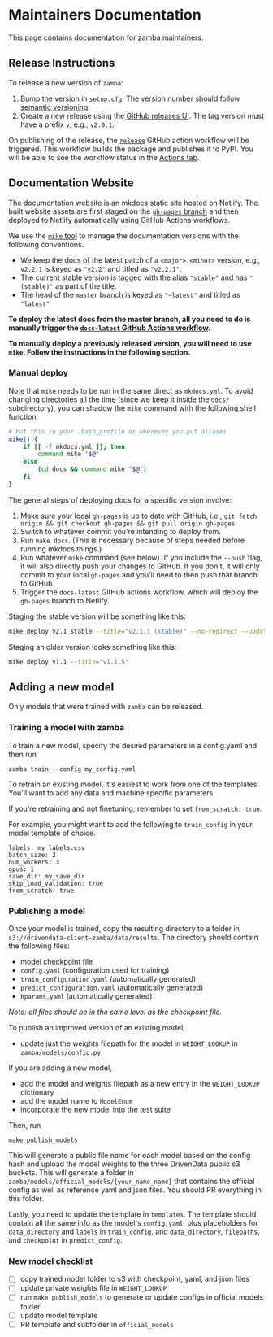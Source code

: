 # Maintainers Documentation

This page contains documentation for zamba maintainers.

## Release Instructions

To release a new version of `zamba`:

1. Bump the version in [`setup.cfg`](https://github.com/drivendataorg/zamba/blob/master/setup.cfg). The version number should follow [semantic versioning](https://semver.org/).
2. Create a new release using the [GitHub releases UI](https://github.com/drivendataorg/zamba/releases/new). The tag version must have a prefix `v`, e.g., `v2.0.1`.

On publishing of the release, the [`release`](https://github.com/drivendataorg/zamba/blob/master/.github/workflows/release.yml) GitHub action workflow will be triggered. This workflow builds the package and publishes it to PyPI. You will be able to see the workflow status in the [Actions tab](https://github.com/drivendataorg/zamba/actions?query=workflow%3Arelease).

## Documentation Website

The documentation website is an mkdocs static site hosted on Netlify. The built website assets are first staged on the [`gh-pages` branch](https://github.com/drivendataorg/zamba/tree/gh-pages) and then deployed to Netlify automatically using GitHub Actions workflows.

We use the [`mike` tool](https://github.com/jimporter/mike) to manage the documentation versions with the following conventions.
- We keep the docs of the latest patch of a `<major>.<minor>` version, e.g., `v2.2.1` is keyed as `"v2.2"` and titled as `"v2.2.1"`.
- The current stable version is tagged with the alias `"stable"` and has `"(stable)"` as part of the title.
- The head of the `master` branch is keyed as `"~latest"` and titled as `"latest"`

**To deploy the latest docs from the master branch, all you need to do is manually trigger the [`docs-latest` GitHub Actions workflow](https://github.com/drivendataorg/zamba/actions/workflows/docs-latest.yml).**

**To manually deploy a previously released version, you will need to use `mike`. Follow the instructions in the following section.**

### Manual deploy

Note that `mike` needs to be run in the same direct as `mkdocs.yml`. To avoid changing directories all the time (since we keep it inside the `docs/` subdirectory), you can shadow the `mike` command with the following shell function:

```bash
# Put this in your .bash_profile or wherever you put aliases
mike() {
    if [[ -f mkdocs.yml ]]; then
        command mike "$@"
    else
        (cd docs && command mike "$@")
    fi
}
```

The general steps of deploying docs for a specific version involve:

1. Make sure your local `gh-pages` is up to date with GitHub, i.e., `git fetch origin && git checkout gh-pages && git pull origin gh-pages`
2. Switch to whatever commit you're intending to deploy from.
3. Run `make docs`. (This is necessary because of steps needed before running mkdocs things.)
4. Run whatever `mike` command (see below). If you include the `--push` flag, it will also directly push your changes to GitHub. If you don't, it will only commit to your local `gh-pages` and you'll need to then push that branch to GitHub.
5. Trigger the `docs-latest` GitHub actions workflow, which will deploy the `gh-pages` branch to Netlify.

Staging the stable version will be something like this:

```bash
mike deploy v2.1 stable --title="v2.1.1 (stable)" --no-redirect --update-aliases
```

Staging an older version looks something like this:

```bash
mike deploy v1.1 --title="v1.1.5"
```

## Adding a new model

Only models that were trained with `zamba` can be released.

### Training a model with zamba

To train a new model, specify the desired parameters in a config.yaml and then run
```
zamba train --config my_config.yaml
```

To retrain an existing model, it's easiest to work from one of the templates. You'll want to add any data and machine specific parameters.

If you're retraining and not finetuning, remember to set `from_scratch: true`.

For example, you might want to add the following to `train_config` in your model template of choice.

```
labels: my_labels.csv
batch_size: 2
num_workers: 3
gpus: 1
save_dir: my_save_dir
skip_load_validation: true
from_scratch: true
```

### Publishing a model

Once your model is trained, copy the resulting directory to a folder in `s3://drivendata-client-zamba/data/results`. The directory should contain the following files:

- model checkpoint file
- `config.yaml` (configuration used for training)
- `train_configuration.yaml` (automatically generated)
- `predict_configuration.yaml` (automatically generated)
- `hparams.yaml` (automatically generated)

*Note: all files should be in the same level as the checkpoint file.*

To publish an improved version of an existing model,
- update just the weights filepath for the model in `WEIGHT_LOOKUP` in `zamba/models/config.py`

If you are adding a new model,
- add the model and weights filepath as a new entry in the `WEIGHT_LOOKUP` dictionary
- add the model name to `ModelEnum`
- incorporate the new model into the test suite

Then, run
```
make publish_models
```

This will generate a public file name for each model based on the config hash and upload the model weights to the three DrivenData public s3 buckets. This will generate a folder in `zamba/models/official_models/{your_name_name}` that contains the official config as well as reference yaml and json files. You should PR everything in this folder.

Lastly, you need to update the template in `templates`. The template should contain all the same info as the model's `config.yaml`, plus placeholders for `data_directory` and `labels` in `train_config`, and `data_directory`, `filepaths`, and `checkpoint` in `predict_config`.

### New model checklist

- [ ] copy trained model folder to s3 with checkpoint, yaml, and json files
- [ ] update private weights file in `WEIGHT_LOOKUP`
- [ ] run `make publish_models` to generate or update configs in official models folder
- [ ] update model template
- [ ] PR template and subfolder in `official_models`
